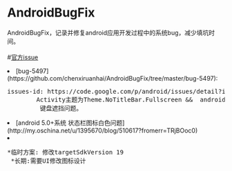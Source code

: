 # AndroidBugFix
AndroidBugFix，记录并修复android应用开发过程中的系统bug，减少填坑时间。
<br/><br/>
#[官方issue](https://code.google.com/p/android/issues/ "https://code.google.com/p/android/issues/")
   <li>[bug-5497](https://github.com/chenxiruanhai/AndroidBugFix/tree/master/bug-5497):<br/>
   <pre>issues-id: https://code.google.com/p/android/issues/detail?id=5497
        Activity主题为Theme.NoTitleBar.Fullscreen &&  android:windowSoftInputMode="adjustResize|stateHidden"时，
         键盘遮挡问题。</pre></li>
<li>[android 5.0+系统 状态栏图标白色问题] (http://my.oschina.net/u/1395670/blog/510617?fromerr=TRjBOoc0)<li>
 <pre>*临时方案: 修改targetSdkVersion 19
 *长期:需要UI修改图标设计</pre>
